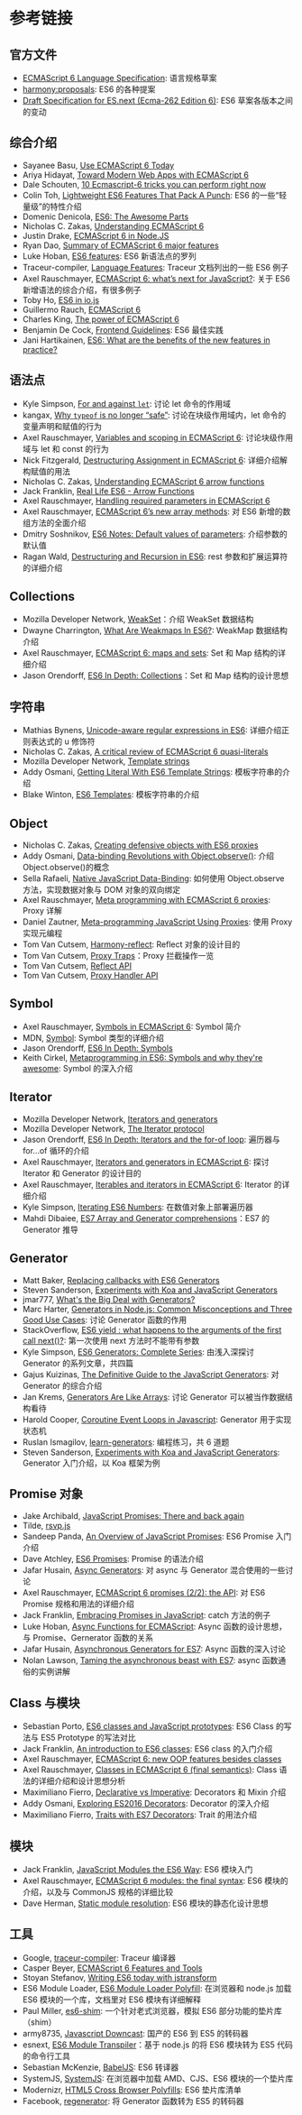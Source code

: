 # 参考链接

## 官方文件

*   [ECMAScript 6 Language Specification](http://people.mozilla.org/~jorendorff/es6-draft.html): 语言规格草案
*   [harmony:proposals](http://wiki.ecmascript.org/doku.php?id=harmony:proposals): ES6 的各种提案
*   [Draft Specification for ES.next (Ecma-262 Edition 6)](http://wiki.ecmascript.org/doku.php?id=harmony:specification_drafts): ES6 草案各版本之间的变动

## 综合介绍

*   Sayanee Basu, [Use ECMAScript 6 Today](http://net.tutsplus.com/articles/news/ecmascript-6-today/)
*   Ariya Hidayat, [Toward Modern Web Apps with ECMAScript 6](http://www.sencha.com/blog/toward-modern-web-apps-with-ecmascript-6/)
*   Dale Schouten, [10 Ecmascript-6 tricks you can perform right now](http://html5hub.com/10-ecmascript-6-tricks-you-can-perform-right-now/)
*   Colin Toh, [Lightweight ES6 Features That Pack A Punch](http://colintoh.com/blog/lightweight-es6-features): ES6 的一些“轻量级”的特性介绍
*   Domenic Denicola, [ES6: The Awesome Parts](http://www.slideshare.net/domenicdenicola/es6-the-awesome-parts)
*   Nicholas C. Zakas, [Understanding ECMAScript 6](https://github.com/nzakas/understandinges6)
*   Justin Drake, [ECMAScript 6 in Node.JS](https://github.com/JustinDrake/node-es6-examples)
*   Ryan Dao, [Summary of ECMAScript 6 major features](http://ryandao.net/portal/content/summary-ecmascript-6-major-features)
*   Luke Hoban, [ES6 features](https://github.com/lukehoban/es6features): ES6 新语法点的罗列
*   Traceur-compiler, [Language Features](https://github.com/google/traceur-compiler/wiki/LanguageFeatures): Traceur 文档列出的一些 ES6 例子
*   Axel Rauschmayer, [ECMAScript 6: what’s next for JavaScript?](https://speakerdeck.com/rauschma/ecmascript-6-whats-next-for-javascript-august-2014): 关于 ES6 新增语法的综合介绍，有很多例子
*   Toby Ho, [ES6 in io.js](http://davidwalsh.name/es6-io)
*   Guillermo Rauch, [ECMAScript 6](http://rauchg.com/2015/ecmascript-6/)
*   Charles King, [The power of ECMAScript 6](http://charlesbking.com/power_of_es6/#/)
*   Benjamin De Cock, [Frontend Guidelines](https://github.com/bendc/frontend-guidelines): ES6 最佳实践
*   Jani Hartikainen, [ES6: What are the benefits of the new features in practice?](http://codeutopia.net/blog/2015/01/06/es6-what-are-the-benefits-of-the-new-features-in-practice/)

## 语法点

*   Kyle Simpson, [For and against `let`](http://davidwalsh.name/for-and-against-let): 讨论 let 命令的作用域
*   kangax, [Why `typeof` is no longer “safe”](http://es-discourse.com/t/why-typeof-is-no-longer-safe/15): 讨论在块级作用域内，let 命令的变量声明和赋值的行为
*   Axel Rauschmayer, [Variables and scoping in ECMAScript 6](http://www.2ality.com/2015/02/es6-scoping.html): 讨论块级作用域与 let 和 const 的行为
*   Nick Fitzgerald, [Destructuring Assignment in ECMAScript 6](http://fitzgeraldnick.com/weblog/50/): 详细介绍解构赋值的用法
*   Nicholas C. Zakas, [Understanding ECMAScript 6 arrow functions](http://www.nczonline.net/blog/2013/09/10/understanding-ecmascript-6-arrow-functions/)
*   Jack Franklin, [Real Life ES6 - Arrow Functions](http://javascriptplayground.com/blog/2014/04/real-life-es6-arrow-fn/)
*   Axel Rauschmayer, [Handling required parameters in ECMAScript 6](http://www.2ality.com/2014/04/required-parameters-es6.html)
*   Axel Rauschmayer, [ECMAScript 6’s new array methods](http://www.2ality.com/2014/05/es6-array-methods.html): 对 ES6 新增的数组方法的全面介绍
*   Dmitry Soshnikov, [ES6 Notes: Default values of parameters](http://dmitrysoshnikov.com/ecmascript/es6-notes-default-values-of-parameters/): 介绍参数的默认值
*   Ragan Wald, [Destructuring and Recursion in ES6](http://raganwald.com/2015/02/02/destructuring.html): rest 参数和扩展运算符的详细介绍

## Collections

*   Mozilla Developer Network, [WeakSet](https://developer.mozilla.org/en-US/docs/Web/JavaScript/Reference/Global_Objects/WeakSet)：介绍 WeakSet 数据结构
*   Dwayne Charrington, [What Are Weakmaps In ES6?](http://ilikekillnerds.com/2015/02/what-are-weakmaps-in-es6/): WeakMap 数据结构介绍
*   Axel Rauschmayer, [ECMAScript 6: maps and sets](http://www.2ality.com/2015/01/es6-maps-sets.html): Set 和 Map 结构的详细介绍
*   Jason Orendorff, [ES6 In Depth: Collections](https://hacks.mozilla.org/2015/06/es6-in-depth-collections/)：Set 和 Map 结构的设计思想

## 字符串

*   Mathias Bynens, [Unicode-aware regular expressions in ES6](https://mathiasbynens.be/notes/es6-unicode-regex): 详细介绍正则表达式的 u 修饰符
*   Nicholas C. Zakas, [A critical review of ECMAScript 6 quasi-literals](http://www.nczonline.net/blog/2012/08/01/a-critical-review-of-ecmascript-6-quasi-literals/)
*   Mozilla Developer Network, [Template strings](https://developer.mozilla.org/en-US/docs/Web/JavaScript/Reference/template_strings)
*   Addy Osmani, [Getting Literal With ES6 Template Strings](http://updates.html5rocks.com/2015/01/ES6-Template-Strings): 模板字符串的介绍
*   Blake Winton, [ES6 Templates](https://weblog.latte.ca/blake/tech/firefox/templates.html): 模板字符串的介绍

## Object

*   Nicholas C. Zakas, [Creating defensive objects with ES6 proxies](http://www.nczonline.net/blog/2014/04/22/creating-defensive-objects-with-es6-proxies/)
*   Addy Osmani, [Data-binding Revolutions with Object.observe()](http://www.html5rocks.com/en/tutorials/es7/observe/): 介绍 Object.observe()的概念
*   Sella Rafaeli, [Native JavaScript Data-Binding](http://www.sellarafaeli.com/blog/native_javascript_data_binding): 如何使用 Object.observe 方法，实现数据对象与 DOM 对象的双向绑定
*   Axel Rauschmayer, [Meta programming with ECMAScript 6 proxies](http://www.2ality.com/2014/12/es6-proxies.html): Proxy 详解
*   Daniel Zautner, [Meta-programming JavaScript Using Proxies](http://dzautner.com/meta-programming-javascript-using-proxies/): 使用 Proxy 实现元编程
*   Tom Van Cutsem, [Harmony-reflect](https://github.com/tvcutsem/harmony-reflect/wiki): Reflect 对象的设计目的
*   Tom Van Cutsem, [Proxy Traps](https://github.com/tvcutsem/harmony-reflect/blob/master/doc/traps.md)：Proxy 拦截操作一览
*   Tom Van Cutsem, [Reflect API](https://github.com/tvcutsem/harmony-reflect/blob/master/doc/api.md)
*   Tom Van Cutsem, [Proxy Handler API](https://github.com/tvcutsem/harmony-reflect/blob/master/doc/handler_api.md)

## Symbol

*   Axel Rauschmayer, [Symbols in ECMAScript 6](http://www.2ality.com/2014/12/es6-symbols.html): Symbol 简介
*   MDN, [Symbol](https://developer.mozilla.org/en-US/docs/Web/JavaScript/Reference/Global_Objects/Symbol): Symbol 类型的详细介绍
*   Jason Orendorff, [ES6 In Depth: Symbols](https://hacks.mozilla.org/2015/06/es6-in-depth-symbols/)
*   Keith Cirkel, [Metaprogramming in ES6: Symbols and why they're awesome](http://blog.keithcirkel.co.uk/metaprogramming-in-es6-symbols/): Symbol 的深入介绍

## Iterator

*   Mozilla Developer Network, [Iterators and generators](https://developer.mozilla.org/en-US/docs/Web/JavaScript/Guide/Iterators_and_Generators)
*   Mozilla Developer Network, [The Iterator protocol](https://developer.mozilla.org/en-US/docs/Web/JavaScript/Guide/The_Iterator_protocol)
*   Jason Orendorff, [ES6 In Depth: Iterators and the for-of loop](https://hacks.mozilla.org/2015/04/es6-in-depth-iterators-and-the-for-of-loop/): 遍历器与 for...of 循环的介绍
*   Axel Rauschmayer, [Iterators and generators in ECMAScript 6](http://www.2ality.com/2013/06/iterators-generators.html): 探讨 Iterator 和 Generator 的设计目的
*   Axel Rauschmayer, [Iterables and iterators in ECMAScript 6](http://www.2ality.com/2015/02/es6-iteration.html): Iterator 的详细介绍
*   Kyle Simpson, [Iterating ES6 Numbers](http://blog.getify.com/iterating-es6-numbers/): 在数值对象上部署遍历器
*   Mahdi Dibaiee, [ES7 Array and Generator comprehensions](http://dibaiee.ir/es7-array-generator-comprehensions/)：ES7 的 Generator 推导

## Generator

*   Matt Baker, [Replacing callbacks with ES6 Generators](http://flippinawesome.org/2014/02/10/replacing-callbacks-with-es6-generators/)
*   Steven Sanderson, [Experiments with Koa and JavaScript Generators](http://blog.stevensanderson.com/2013/12/21/experiments-with-koa-and-javascript-generators/)
*   jmar777, [What's the Big Deal with Generators?](http://devsmash.com/blog/whats-the-big-deal-with-generators)
*   Marc Harter, [Generators in Node.js: Common Misconceptions and Three Good Use Cases](http://strongloop.com/strongblog/how-to-generators-node-js-yield-use-cases/): 讨论 Generator 函数的作用
*   StackOverflow, [ES6 yield : what happens to the arguments of the first call next()?](http://stackoverflow.com/questions/20977379/es6-yield-what-happens-to-the-arguments-of-the-first-call-next): 第一次使用 next 方法时不能带有参数
*   Kyle Simpson, [ES6 Generators: Complete Series](http://davidwalsh.name/es6-generators): 由浅入深探讨 Generator 的系列文章，共四篇
*   Gajus Kuizinas, [The Definitive Guide to the JavaScript Generators](http://gajus.com/blog/2/the-definetive-guide-to-the-javascript-generators): 对 Generator 的综合介绍
*   Jan Krems, [Generators Are Like Arrays](https://gist.github.com/jkrems/04a2b34fb9893e4c2b5c): 讨论 Generator 可以被当作数据结构看待
*   Harold Cooper, [Coroutine Event Loops in Javascript](http://syzygy.st/javascript-coroutines/): Generator 用于实现状态机
*   Ruslan Ismagilov, [learn-generators](https://github.com/isRuslan/learn-generators): 编程练习，共 6 道题
*   Steven Sanderson, [Experiments with Koa and JavaScript Generators](http://blog.stevensanderson.com/2013/12/21/experiments-with-koa-and-javascript-generators/): Generator 入门介绍，以 Koa 框架为例

## Promise 对象

*   Jake Archibald, [JavaScript Promises: There and back again](http://www.html5rocks.com/en/tutorials/es6/promises/)
*   Tilde, [rsvp.js](https://github.com/tildeio/rsvp.js)
*   Sandeep Panda, [An Overview of JavaScript Promises](http://www.sitepoint.com/overview-javascript-promises/): ES6 Promise 入门介绍
*   Dave Atchley, [ES6 Promises](http://www.datchley.name/es6-promises/): Promise 的语法介绍
*   Jafar Husain, [Async Generators](https://docs.google.com/file/d/0B4PVbLpUIdzoMDR5dWstRllXblU/view?sle=true): 对 async 与 Generator 混合使用的一些讨论
*   Axel Rauschmayer, [ECMAScript 6 promises (2/2): the API](http://www.2ality.com/2014/10/es6-promises-api.html): 对 ES6 Promise 规格和用法的详细介绍
*   Jack Franklin, [Embracing Promises in JavaScript](http://javascriptplayground.com/blog/2015/02/promises/): catch 方法的例子
*   Luke Hoban, [Async Functions for ECMAScript](https://github.com/lukehoban/ecmascript-asyncawait): Async 函数的设计思想，与 Promise、Gernerator 函数的关系
*   Jafar Husain, [Asynchronous Generators for ES7](https://github.com/jhusain/asyncgenerator): Async 函数的深入讨论
*   Nolan Lawson, [Taming the asynchronous beast with ES7](http://pouchdb.com/2015/03/05/taming-the-async-beast-with-es7.html): async 函数通俗的实例讲解

## Class 与模块

*   Sebastian Porto, [ES6 classes and JavaScript prototypes](https://reinteractive.net/posts/235-es6-classes-and-javascript-prototypes): ES6 Class 的写法与 ES5 Prototype 的写法对比
*   Jack Franklin, [An introduction to ES6 classes](http://javascriptplayground.com/blog/2014/07/introduction-to-es6-classes-tutorial/): ES6 class 的入门介绍
*   Axel Rauschmayer, [ECMAScript 6: new OOP features besides classes](http://www.2ality.com/2014/12/es6-oop.html)
*   Axel Rauschmayer, [Classes in ECMAScript 6 (final semantics)](http://www.2ality.com/2015/02/es6-classes-final.html): Class 语法的详细介绍和设计思想分析
*   Maximiliano Fierro, [Declarative vs Imperative](http://elmasse.github.io/js/decorators-bindings-es7.html): Decorators 和 Mixin 介绍
*   Addy Osmani, [Exploring ES2016 Decorators](https://medium.com/google-developers/exploring-es7-decorators-76ecb65fb841): Decorator 的深入介绍
*   Maximiliano Fierro, [Traits with ES7 Decorators](http://cocktailjs.github.io/blog/traits-with-es7-decorators.html): Trait 的用法介绍

## 模块

*   Jack Franklin, [JavaScript Modules the ES6 Way](http://24ways.org/2014/javascript-modules-the-es6-way/): ES6 模块入门
*   Axel Rauschmayer, [ECMAScript 6 modules: the final syntax](http://www.2ality.com/2014/09/es6-modules-final.html): ES6 模块的介绍，以及与 CommonJS 规格的详细比较
*   Dave Herman, [Static module resolution](http://calculist.org/blog/2012/06/29/static-module-resolution/): ES6 模块的静态化设计思想

## 工具

*   Google, [traceur-compiler](https://github.com/google/traceur-compiler): Traceur 编译器
*   Casper Beyer, [ECMAScript 6 Features and Tools](http://caspervonb.github.io/2014/03/05/ecmascript6-features-and-tools.html)
*   Stoyan Stefanov, [Writing ES6 today with jstransform](http://www.phpied.com/writing-es6-today-with-jstransform/)
*   ES6 Module Loader, [ES6 Module Loader Polyfill](https://github.com/ModuleLoader/es6-module-loader): 在浏览器和 node.js 加载 ES6 模块的一个库，文档里对 ES6 模块有详细解释
*   Paul Miller, [es6-shim](https://github.com/paulmillr/es6-shim): 一个针对老式浏览器，模拟 ES6 部分功能的垫片库（shim）
*   army8735, [Javascript Downcast](https://github.com/army8735/jsdc): 国产的 ES6 到 ES5 的转码器
*   esnext, [ES6 Module Transpiler](https://github.com/esnext/es6-module-transpiler)：基于 node.js 的将 ES6 模块转为 ES5 代码的命令行工具
*   Sebastian McKenzie, [BabelJS](http://babeljs.io/): ES6 转译器
*   SystemJS, [SystemJS](https://github.com/systemjs/systemjs): 在浏览器中加载 AMD、CJS、ES6 模块的一个垫片库
*   Modernizr, [HTML5 Cross Browser Polyfills](https://github.com/Modernizr/Modernizr/wiki/HTML5-Cross-Browser-Polyfills#ecmascript-6-harmony): ES6 垫片库清单
*   Facebook, [regenerator](https://github.com/facebook/regenerator): 将 Generator 函数转为 ES5 的转码器